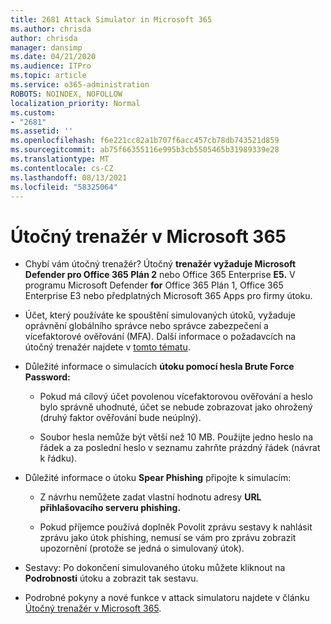 ```yaml
---
title: 2681 Attack Simulator in Microsoft 365
ms.author: chrisda
author: chrisda
manager: dansimp
ms.date: 04/21/2020
ms.audience: ITPro
ms.topic: article
ms.service: o365-administration
ROBOTS: NOINDEX, NOFOLLOW
localization_priority: Normal
ms.custom:
- "2681"
ms.assetid: ''
ms.openlocfilehash: f6e221cc82a1b707f6acc457cb78db743521d859
ms.sourcegitcommit: ab75f66355116e995b3cb5505465b31989339e28
ms.translationtype: MT
ms.contentlocale: cs-CZ
ms.lasthandoff: 08/13/2021
ms.locfileid: "58325064"
---
```

# <a name="attack-simulator-in-microsoft-365"></a>Útočný trenažér v Microsoft 365

- Chybí vám útočný trenažér? Útočný **trenažér vyžaduje Microsoft Defender pro Office 365 Plán 2** nebo Office 365 Enterprise **E5.** V programu Microsoft Defender **for** Office 365 Plán 1, Office 365 Enterprise E3 nebo předplatných Microsoft 365 Apps pro firmy útoku.

- Účet, který používáte ke spouštění simulovaných útoků, vyžaduje oprávnění globálního správce nebo správce zabezpečení a vícefaktorové ověřování (MFA). Další informace o požadavcích na útočný trenažér najdete v [tomto tématu](https://docs.microsoft.com/microsoft-365/security/office-365-security/attack-simulator).

- Důležité informace o simulacích **útoku pomocí hesla Brute Force Password:**

  - Pokud má cílový účet povolenou vícefaktorovou ověřování a heslo bylo správně uhodnuté, účet se nebude zobrazovat jako ohrožený (druhý faktor ověřování bude neúplný).

  - Soubor hesla nemůže být větší než 10 MB. Použijte jedno heslo na řádek a za poslední heslo v seznamu zahrňte prázdný řádek (návrat k řádku).

- Důležité informace o útoku **Spear Phishing** připojte k simulacím:

  - Z návrhu nemůžete zadat vlastní hodnotu adresy **URL přihlašovacího serveru phishing.**

  - Pokud příjemce používá [](https://docs.microsoft.com/microsoft-365/security/office-365-security/enable-the-report-message-add-in) doplněk Povolit zprávu sestavy k nahlásit zprávu jako útok phishing, nemusí se vám pro zprávu zobrazit upozornění (protože se jedná o simulovaný útok).

- Sestavy: Po dokončení simulovaného útoku můžete kliknout na **Podrobnosti** útoku a zobrazit tak sestavu.

- Podrobné pokyny a nové funkce v attack simulatoru najdete v článku [Útočný trenažér v Microsoft 365](https://docs.microsoft.com/microsoft-365/security/office-365-security/attack-simulator).
